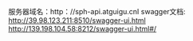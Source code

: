 服务器域名：http：//sph-api.atguigu.cnI
swagger文档:
http://39.98.123.211:8510/swagger-ui.html
http://139.198.104.58:8212/swagger-ui.html#/
